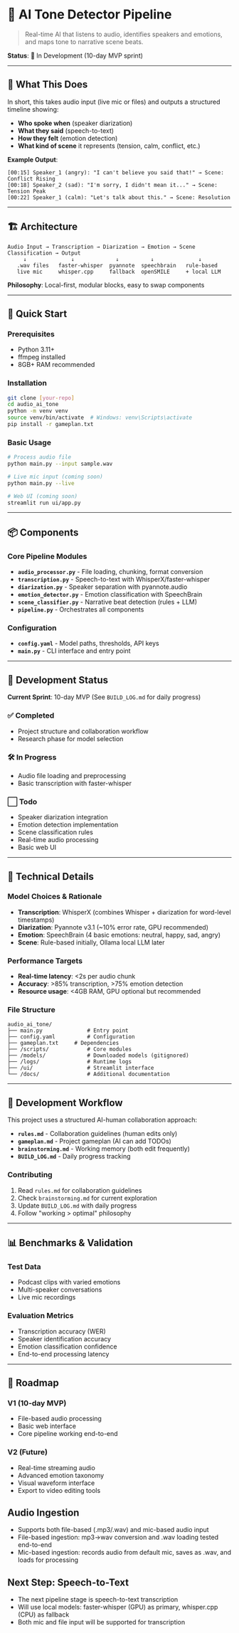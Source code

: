 # 🎤 AI Tone Detector Pipeline

> Real-time AI that listens to audio, identifies speakers and emotions, and maps tone to narrative scene beats.

**Status**: 🚧 In Development (10-day MVP sprint)

---

## 🎯 What This Does

In short, this takes audio input (live mic or files) and outputs a structured timeline showing:
- **Who spoke when** (speaker diarization)
- **What they said** (speech-to-text) 
- **How they felt** (emotion detection)
- **What kind of scene** it represents (tension, calm, conflict, etc.)

**Example Output**:
```
[00:15] Speaker_1 (angry): "I can't believe you said that!" → Scene: Conflict Rising
[00:18] Speaker_2 (sad): "I'm sorry, I didn't mean it..." → Scene: Tension Peak
[00:22] Speaker_1 (calm): "Let's talk about this." → Scene: Resolution
```

---

## 🏗️ Architecture

```
Audio Input → Transcription → Diarization → Emotion → Scene Classification → Output
     ↓              ↓             ↓          ↓              ↓
   .wav files   faster-whisper  pyannote  speechbrain   rule-based
   live mic     whisper.cpp     fallback  openSMILE     + local LLM
```

**Philosophy**: Local-first, modular blocks, easy to swap components

---

## 🚀 Quick Start

### Prerequisites
- Python 3.11+
- ffmpeg installed
- 8GB+ RAM recommended

### Installation
```bash
git clone [your-repo]
cd audio_ai_tone
python -m venv venv
source venv/bin/activate  # Windows: venv\Scripts\activate
pip install -r gameplan.txt
```

### Basic Usage
```bash
# Process audio file
python main.py --input sample.wav

# Live mic input (coming soon)
python main.py --live

# Web UI (coming soon)
streamlit run ui/app.py
```

---

## 📦 Components

### Core Pipeline Modules
- **`audio_processor.py`** - File loading, chunking, format conversion
- **`transcription.py`** - Speech-to-text with WhisperX/faster-whisper
- **`diarization.py`** - Speaker separation with pyannote.audio
- **`emotion_detector.py`** - Emotion classification with SpeechBrain
- **`scene_classifier.py`** - Narrative beat detection (rules + LLM)
- **`pipeline.py`** - Orchestrates all components

### Configuration
- **`config.yaml`** - Model paths, thresholds, API keys
- **`main.py`** - CLI interface and entry point

---

## 🧪 Development Status

**Current Sprint**: 10-day MVP (See `BUILD_LOG.md` for daily progress)

### ✅ Completed
- Project structure and collaboration workflow
- Research phase for model selection

### 🛠️ In Progress  
- Audio file loading and preprocessing
- Basic transcription with faster-whisper

### ⬜ Todo
- Speaker diarization integration
- Emotion detection implementation
- Scene classification rules
- Real-time audio processing
- Basic web UI

---

## 🔧 Technical Details

### Model Choices & Rationale
- **Transcription**: WhisperX (combines Whisper + diarization for word-level timestamps)
- **Diarization**: Pyannote v3.1 (~10% error rate, GPU recommended)
- **Emotion**: SpeechBrain (4 basic emotions: neutral, happy, sad, angry)
- **Scene**: Rule-based initially, Ollama local LLM later

### Performance Targets
- **Real-time latency**: <2s per audio chunk
- **Accuracy**: >85% transcription, >75% emotion detection
- **Resource usage**: <4GB RAM, GPU optional but recommended

### File Structure
```
audio_ai_tone/
├── main.py              # Entry point
├── config.yaml          # Configuration
├── gameplan.txt     # Dependencies
├── /scripts/            # Core modules
├── /models/             # Downloaded models (gitignored)
├── /logs/               # Runtime logs
├── /ui/                 # Streamlit interface
└── /docs/               # Additional documentation
```

---

## 🤝 Development Workflow

This project uses a structured AI-human collaboration approach:

- **`rules.md`** - Collaboration guidelines (human edits only)
- **`gameplan.md`** - Project gameplan (AI can add TODOs)  
- **`brainstorming.md`** - Working memory (both edit frequently)
- **`BUILD_LOG.md`** - Daily progress tracking

### Contributing
1. Read `rules.md` for collaboration guidelines
2. Check `brainstorming.md` for current exploration
3. Update `BUILD_LOG.md` with daily progress
4. Follow "working > optimal" philosophy

---

## 📊 Benchmarks & Validation

### Test Data
- Podcast clips with varied emotions
- Multi-speaker conversations  
- Live mic recordings

### Evaluation Metrics
- Transcription accuracy (WER)
- Speaker identification accuracy
- Emotion classification confidence
- End-to-end processing latency

---

## 🔮 Roadmap

### V1 (10-day MVP)
- File-based audio processing
- Basic web interface
- Core pipeline working end-to-end

### V2 (Future)
- Real-time streaming audio
- Advanced emotion taxonomy
- Visual waveform interface
- Export to video editing tools

## Audio Ingestion
- Supports both file-based (.mp3/.wav) and mic-based audio input
- File-based ingestion: mp3→wav conversion and .wav loading tested end-to-end
- Mic-based ingestion: records audio from default mic, saves as .wav, and loads for processing

## Next Step: Speech-to-Text
- The next pipeline stage is speech-to-text transcription
- Will use local models: faster-whisper (GPU) as primary, whisper.cpp (CPU) as fallback
- Both mic and file input will be supported for transcription
